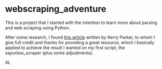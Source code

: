 # webscraping_adventure

This is a project that I started with the intention to learn more about parsing and web scraping using Python.

After some research, I found [this article](https://towardsdatascience.com/data-science-skills-web-scraping-javascript-using-python-97a29738353f) written by Kerry Parker, to whom I give full credit and thanks for providing a great resource, which I basically applied to achieve the result I wanted on my first script, the sayurbox_scraper (plus some adjustments).

AL
